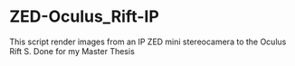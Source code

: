 # ZED-Oculus_Rift-IP
This script render images from an IP ZED mini stereocamera to the Oculus Rift S. Done for my Master Thesis
